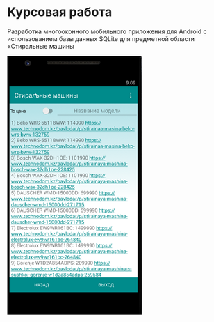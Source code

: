 # Курсовая работа
Разработка многооконного мобильного приложения для
Android с использованием базы данных SQLite для предметной области «Стиральные машины

![Screenshot](image.png)
